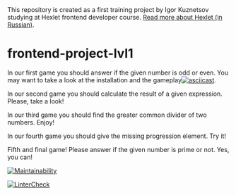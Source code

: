 ##

This repository is created as a first training project by Igor Kuznetsov studying at Hexlet frontend developer course. [Read more about Hexlet (in Russian)](https://ru.hexlet.io/pages/about?utm_source=github&utm_medium=link&utm_campaign=nodejs-package).

# frontend-project-lvl1 ####

In our first game you should answer if the given number is odd or even.
You may want to take a look at the installation and the gameplay[![asciicast](https://asciinema.org/a/t8F9ThznSDmr9PElas22zKsnD.svg)](https://asciinema.org/a/t8F9ThznSDmr9PElas22zKsnD).

In our second game you should calculate the result of a given expression. Please, take a look!

In our third game you should find the greater common divider of two numbers. Enjoy!

In our fourth game you should  give the missing progression element. Try it!

Fifth and final game! Please answer if the given number is prime or not. Yes, you can!

[![Maintainability](https://api.codeclimate.com/v1/badges/d30f058e466a53678569/maintainability)](https://codeclimate.com/github/igorkuznetsov1972/frontend-project-lvl1/maintainability)

[![LinterCheck](https://github.com/igorkuznetsov1972/frontend-project-lvl1/workflows/LinterCheck/badge.svg?branch=master)](https://github.com/igorkuznetsov1972/frontend-project-lvl1/actions?query=workflow%3ALinterCheck)
